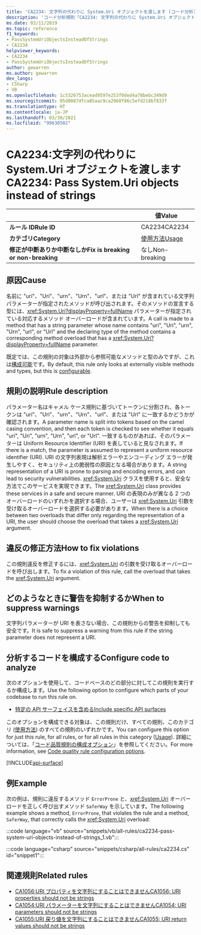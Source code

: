 ```yaml
---
title: 'CA2234: 文字列の代わりに System.Uri オブジェクトを渡します (コード分析)'
description: 'コード分析規則「CA2234: 文字列の代わりに System.Uri オブジェクトを渡します」について説明します'
ms.date: 03/11/2019
ms.topic: reference
f1_keywords:
- PassSystemUriObjectsInsteadOfStrings
- CA2234
helpviewer_keywords:
- CA2234
- PassSystemUriObjectsInsteadOfStrings
author: gewarren
ms.author: gewarren
dev_langs:
- CSharp
- VB
ms.openlocfilehash: 1c5326753acead9597e253f0ded4a78bebc349d9
ms.sourcegitcommit: 05d0087dfca85aac9ca2960f86c5efd218bf833f
ms.translationtype: HT
ms.contentlocale: ja-JP
ms.lasthandoff: 03/30/2021
ms.locfileid: "99630502"
---
```

# <a name="ca2234-pass-systemuri-objects-instead-of-strings"></a><span data-ttu-id="d1f51-103">CA2234:文字列の代わりに System.Uri オブジェクトを渡します</span><span class="sxs-lookup"><span data-stu-id="d1f51-103">CA2234: Pass System.Uri objects instead of strings</span></span>

| | <span data-ttu-id="d1f51-104">値</span><span class="sxs-lookup"><span data-stu-id="d1f51-104">Value</span></span> |
|-|-|
| <span data-ttu-id="d1f51-105">**ルール ID**</span><span class="sxs-lookup"><span data-stu-id="d1f51-105">**Rule ID**</span></span> |<span data-ttu-id="d1f51-106">CA2234</span><span class="sxs-lookup"><span data-stu-id="d1f51-106">CA2234</span></span>|
| <span data-ttu-id="d1f51-107">**カテゴリ**</span><span class="sxs-lookup"><span data-stu-id="d1f51-107">**Category**</span></span> |[<span data-ttu-id="d1f51-108">使用方法</span><span class="sxs-lookup"><span data-stu-id="d1f51-108">Usage</span></span>](usage-warnings.md)|
| <span data-ttu-id="d1f51-109">**修正が中断ありか中断なしか**</span><span class="sxs-lookup"><span data-stu-id="d1f51-109">**Fix is breaking or non-breaking**</span></span> |<span data-ttu-id="d1f51-110">なし</span><span class="sxs-lookup"><span data-stu-id="d1f51-110">Non-breaking</span></span>|

## <a name="cause"></a><span data-ttu-id="d1f51-111">原因</span><span class="sxs-lookup"><span data-stu-id="d1f51-111">Cause</span></span>

<span data-ttu-id="d1f51-112">名前に "uri"、"Uri"、"urn"、"Urn"、"url"、または "Url" が含まれている文字列パラメーターが指定されたメソッドが呼び出されます。そのメソッドの宣言する型には、<xref:System.Uri?displayProperty=fullName> パラメーターが指定されている対応するメソッド オーバーロードが含まれています。</span><span class="sxs-lookup"><span data-stu-id="d1f51-112">A call is made to a method that has a string parameter whose name contains "uri", "Uri", "urn", "Urn", "url", or "Url" and the declaring type of the method contains a corresponding method overload that has a <xref:System.Uri?displayProperty=fullName> parameter.</span></span>

<span data-ttu-id="d1f51-113">既定では、この規則の対象は外部から参照可能なメソッドと型のみですが、これは[構成可能](#configure-code-to-analyze)です。</span><span class="sxs-lookup"><span data-stu-id="d1f51-113">By default, this rule only looks at externally visible methods and types, but this is [configurable](#configure-code-to-analyze).</span></span>

## <a name="rule-description"></a><span data-ttu-id="d1f51-114">規則の説明</span><span class="sxs-lookup"><span data-stu-id="d1f51-114">Rule description</span></span>

<span data-ttu-id="d1f51-115">パラメーター名はキャメル ケース規則に基づいてトークンに分割され、各トークンは "uri"、"Uri"、"urn"、"Urn"、"url"、または "Url" に一致するかどうかが確認されます。</span><span class="sxs-lookup"><span data-stu-id="d1f51-115">A parameter name is split into tokens based on the camel casing convention, and then each token is checked to see whether it equals "uri", "Uri", "urn", "Urn", "url", or "Url".</span></span> <span data-ttu-id="d1f51-116">一致するものがあれば、そのパラメーターは Uniform Resource Identifier (URI) を表していると見なされます。</span><span class="sxs-lookup"><span data-stu-id="d1f51-116">If there is a match, the parameter is assumed to represent a uniform resource identifier (URI).</span></span> <span data-ttu-id="d1f51-117">URI の文字列表現は解析エラーやエンコーディング エラーが発生しやすく、セキュリティ上の脆弱性の原因となる場合があります。</span><span class="sxs-lookup"><span data-stu-id="d1f51-117">A string representation of a URI is prone to parsing and encoding errors, and can lead to security vulnerabilities.</span></span> <span data-ttu-id="d1f51-118"><xref:System.Uri> クラスを使用すると、安全な方法でこのサービスを実現できます。</span><span class="sxs-lookup"><span data-stu-id="d1f51-118">The <xref:System.Uri> class provides these services in a safe and secure manner.</span></span> <span data-ttu-id="d1f51-119">URI の表現のみが異なる 2 つのオーバーロードのいずれかを選択する場合、ユーザーは <xref:System.Uri> 引数を受け取るオーバーロードを選択する必要があります。</span><span class="sxs-lookup"><span data-stu-id="d1f51-119">When there is a choice between two overloads that differ only regarding the representation of a URI, the user should choose the overload that takes a <xref:System.Uri> argument.</span></span>

## <a name="how-to-fix-violations"></a><span data-ttu-id="d1f51-120">違反の修正方法</span><span class="sxs-lookup"><span data-stu-id="d1f51-120">How to fix violations</span></span>

<span data-ttu-id="d1f51-121">この規則違反を修正するには、<xref:System.Uri> の引数を受け取るオーバーロードを呼び出します。</span><span class="sxs-lookup"><span data-stu-id="d1f51-121">To fix a violation of this rule, call the overload that takes the <xref:System.Uri> argument.</span></span>

## <a name="when-to-suppress-warnings"></a><span data-ttu-id="d1f51-122">どのようなときに警告を抑制するか</span><span class="sxs-lookup"><span data-stu-id="d1f51-122">When to suppress warnings</span></span>

<span data-ttu-id="d1f51-123">文字列パラメーターが URI を表さない場合、この規則からの警告を抑制しても安全です。</span><span class="sxs-lookup"><span data-stu-id="d1f51-123">It is safe to suppress a warning from this rule if the string parameter does not represent a URI.</span></span>

## <a name="configure-code-to-analyze"></a><span data-ttu-id="d1f51-124">分析するコードを構成する</span><span class="sxs-lookup"><span data-stu-id="d1f51-124">Configure code to analyze</span></span>

<span data-ttu-id="d1f51-125">次のオプションを使用して、コードベースのどの部分に対してこの規則を実行するか構成します。</span><span class="sxs-lookup"><span data-stu-id="d1f51-125">Use the following option to configure which parts of your codebase to run this rule on.</span></span>

- [<span data-ttu-id="d1f51-126">特定の API サーフェイスを含める</span><span class="sxs-lookup"><span data-stu-id="d1f51-126">Include specific API surfaces</span></span>](#include-specific-api-surfaces)

<span data-ttu-id="d1f51-127">このオプションを構成できる対象は、この規則だけ、すべての規則、このカテゴリ ([使用方法](usage-warnings.md)) のすべての規則のいずれかです。</span><span class="sxs-lookup"><span data-stu-id="d1f51-127">You can configure this option for just this rule, for all rules, or for all rules in this category ([Usage](usage-warnings.md)).</span></span> <span data-ttu-id="d1f51-128">詳細については、「[コード品質規則の構成オプション](../code-quality-rule-options.md)」を参照してください。</span><span class="sxs-lookup"><span data-stu-id="d1f51-128">For more information, see [Code quality rule configuration options](../code-quality-rule-options.md).</span></span>

[!INCLUDE[api-surface](~/includes/code-analysis/api-surface.md)]

## <a name="example"></a><span data-ttu-id="d1f51-129">例</span><span class="sxs-lookup"><span data-stu-id="d1f51-129">Example</span></span>

<span data-ttu-id="d1f51-130">次の例は、規則に違反するメソッド `ErrorProne` と、<xref:System.Uri> オーバーロードを正しく呼び出すメソッド `SaferWay` を示しています。</span><span class="sxs-lookup"><span data-stu-id="d1f51-130">The following example shows a method, `ErrorProne`, that violates the rule and a method, `SaferWay`, that correctly calls the <xref:System.Uri> overload:</span></span>

:::code language="vb" source="snippets/vb/all-rules/ca2234-pass-system-uri-objects-instead-of-strings_1.vb":::

:::code language="csharp" source="snippets/csharp/all-rules/ca2234.cs" id="snippet1":::

## <a name="related-rules"></a><span data-ttu-id="d1f51-131">関連規則</span><span class="sxs-lookup"><span data-stu-id="d1f51-131">Related rules</span></span>

- [<span data-ttu-id="d1f51-132">CA1056:URI プロパティを文字列にすることはできません</span><span class="sxs-lookup"><span data-stu-id="d1f51-132">CA1056: URI properties should not be strings</span></span>](ca1056.md)
- [<span data-ttu-id="d1f51-133">CA1054:URI パラメーターを文字列にすることはできません</span><span class="sxs-lookup"><span data-stu-id="d1f51-133">CA1054: URI parameters should not be strings</span></span>](ca1054.md)
- [<span data-ttu-id="d1f51-134">CA1055:URI 戻り値を文字列にすることはできません</span><span class="sxs-lookup"><span data-stu-id="d1f51-134">CA1055: URI return values should not be strings</span></span>](ca1055.md)
